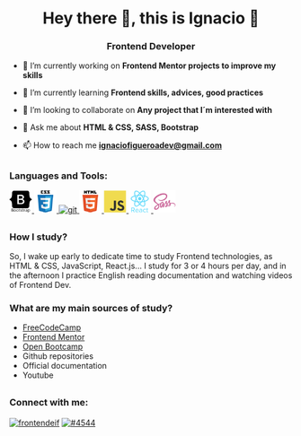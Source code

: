 <h1 align="center">Hey there 👋, this is Ignacio 🫡</h1>
<h3 align="center">Frontend Developer</h3>

- 🔭 I’m currently working on **Frontend Mentor projects to improve my skills**

- 🌱 I’m currently learning **Frontend skills, advices, good practices**

- 👯 I’m looking to collaborate on **Any project that I´m interested with**

- 💬 Ask me about **HTML & CSS, SASS, Bootstrap**

- 📫 How to reach me **ignaciofigueroadev@gmail.com**

## <h3 align="left">Languages and Tools:</h3>
<p align="left"> <a href="https://getbootstrap.com" target="_blank" rel="noreferrer"> <img src="https://raw.githubusercontent.com/devicons/devicon/master/icons/bootstrap/bootstrap-plain-wordmark.svg" alt="bootstrap" width="40" height="40"/> </a> <a href="https://www.w3schools.com/css/" target="_blank" rel="noreferrer"> <img src="https://raw.githubusercontent.com/devicons/devicon/master/icons/css3/css3-original-wordmark.svg" alt="css3" width="40" height="40"/> </a> <a href="https://git-scm.com/" target="_blank" rel="noreferrer"> <img src="https://www.vectorlogo.zone/logos/git-scm/git-scm-icon.svg" alt="git" width="40" height="40"/> </a> <a href="https://www.w3.org/html/" target="_blank" rel="noreferrer"> <img src="https://raw.githubusercontent.com/devicons/devicon/master/icons/html5/html5-original-wordmark.svg" alt="html5" width="40" height="40"/> </a> <a href="https://developer.mozilla.org/en-US/docs/Web/JavaScript" target="_blank" rel="noreferrer"> <img src="https://raw.githubusercontent.com/devicons/devicon/master/icons/javascript/javascript-original.svg" alt="javascript" width="40" height="40"/> </a> <a href="https://reactjs.org/" target="_blank" rel="noreferrer"> <img src="https://raw.githubusercontent.com/devicons/devicon/master/icons/react/react-original-wordmark.svg" alt="react" width="40" height="40"/> </a> <a href="https://sass-lang.com" target="_blank" rel="noreferrer"> <img src="https://raw.githubusercontent.com/devicons/devicon/master/icons/sass/sass-original.svg" alt="sass" width="40" height="40"/> </a> </p>

## <h3 align="left">How I study?</h3> 

So, I wake up early to dedicate time to study Frontend technologies, as HTML & CSS, JavaScript, React.js...
I study for 3 or 4 hours per day, and in the afternoon I practice English reading documentation and watching videos of Frontend Dev.

<h3 align="left">What are my main sources of study?</h3>

- [FreeCodeCamp](https://www.freecodecamp.org/espanol/figueroaignacio_)
- [Frontend Mentor](https://www.frontendmentor.io/profile/ignaciofigueroadev)
- [Open Bootcamp](https://campus.open-bootcamp.com/perfil#cuenta)
- Github repositories
- Official documentation
- Youtube

## <h3 align="left">Connect with me:</h3>
<p align="left">
<a href="https://instagram.com/frontendeif" target="blank"><img align="center" src="https://raw.githubusercontent.com/rahuldkjain/github-profile-readme-generator/master/src/images/icons/Social/instagram.svg" alt="frontendeif" height="30" width="40" /></a>
<a href="https://discord.gg/#4544" target="blank"><img align="center" src="https://raw.githubusercontent.com/rahuldkjain/github-profile-readme-generator/master/src/images/icons/Social/discord.svg" alt="#4544" height="30" width="40" /></a>
</p>

